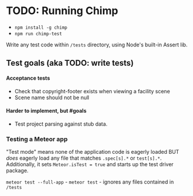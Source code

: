 # TODO: Running Chimp

- `npm install -g chimp`
- `npm run chimp-test`

Write any test code within `/tests` directory, using Node's built-in Assert lib.

## Test goals (aka TODO: write tests)

#### Acceptance tests

- Check that copyright-footer exists when viewing a facility scene
- Scene name should not be null

#### Harder to implement, but #goals

- Test project parsing against stub data.


### Testing a Meteor app

"Test mode" means none of the application code is eagerly loaded BUT _does_
eagerly load any file that matches `.spec[s].*` or `test[s].*`. Additionally,
it sets `Meteor.isTest = true` and starts up the test driver package.

`meteor test --full-app` -
`meteor test`            - ignores any files contained in `/tests`

